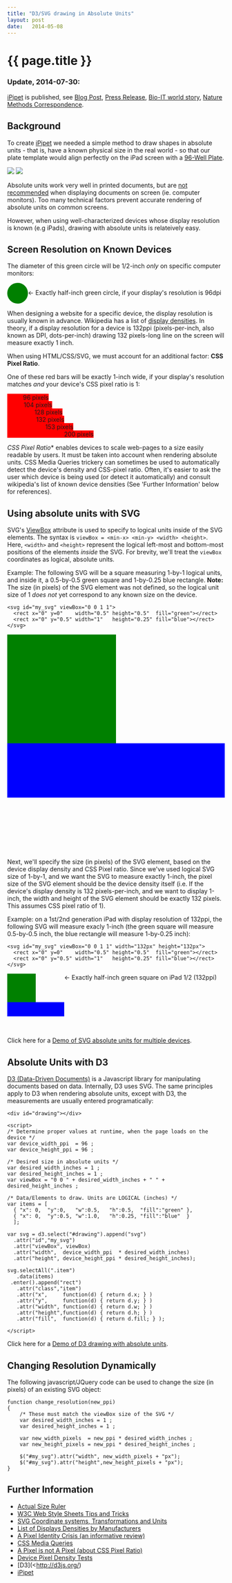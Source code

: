 ```yaml
---
title: "D3/SVG drawing in Absolute Units"
layout: post
date:   2014-05-08
---
```


# {{ page.title }}

### Update, 2014-07-30:

[iPipet](http://ipipet.teamerlich.org/) is published, see
[Blog Post](http://erlichya.tumblr.com/post/93339535499/ipipet-a-creative-hack-born-out-of-necessity),
[Press Release](http://wi.mit.edu/news/archive/2014/innovative-scientists-update-old-school-pipetting-new-age-technology),
[Bio-IT world story](http://www.bio-itworld.com/2014/7/30/pad-pipetter-eases-tedious-lab-work.html),
[Nature Methods Correspondence](http://www.nature.com/nmeth/journal/v11/n8/full/nmeth.3028.html).

## Background

To create [iPipet](http://ipipet.teamerlich.org/) we needed a simple method to draw
shapes in absolute units - that is, have a known physical size in the real world -
so that our plate template would align perfectly on the iPad screen with a
[96-Well Plate](http://en.wikipedia.org/wiki/Microtiter_plate).

![](./images/ipipet_top_350.jpg)  ![](./images/ipipet_side_350.jpg)

Absolute units work very well in printed documents,
but are [not recommended](http://www.w3.org/Style/Examples/007/units.en.html)
when displaying documents on screen (ie. computer monitors).
Too many technical factors prevent accurate rendering of absolute units on common screens.

However, when using well-characterized devices whose display resolution is
known (e.g iPads), drawing with absolute units is relateively easy.

## Screen Resolution on Known Devices

The diameter of this green circle will be 1/2-inch *only* on specific computer monitors:

<svg id="greencircle1" style="vertical-align:middle;" viewBox="0 0 0.5 0.5" width="48" height="48">
  <circle cx="0.25" cy="0.25" r="0.25" style="fill:green"/>
</svg><span>&larr; Exactly half-inch green circle, if your display's resolution is 96dpi</span>


When designing a website for a specific device, the display resolution is usually known
in advance.
Wikipedia has a list of [display densities](http://en.wikipedia.org/wiki/List_of_displays_by_pixel_density).
In theory, if a display resolution for a device is 132ppi (pixels-per-inch,
also known as DPI, dots-per-inch) drawing 132 pixels-long line on the screen will
measure exactly 1 inch.

When using HTML/CSS/SVG, we must account for an additional factor: **CSS Pixel Ratio**.

One of these red bars will be exactly 1-inch wide, if your display's resolution
matches <i>and</i> your device's CSS pixel ratio is 1:
<div>
    <div style="background-color:red;text-align:right;width:96px;">96 pixels</div>
    <div style="background-color:red;text-align:right;width:104px;">104 pixels</div>
    <div style="background-color:red;text-align:right;width:128px;">128 pixels</div>
    <div style="background-color:red;text-align:right;width:132px;">132 pixels</div>
    <div style="background-color:red;text-align:right;width:153px;">153 pixels</div>
    <div style="background-color:red;text-align:right;width:200px;">200 pixels</div>
</div>

*CSS Pixel Ratio** enables devices to scale web-pages to a size easily readable
by users. It must be taken into account when rendering absolute units.
CSS Media Queries trickery can sometimes be used to automatically detect the device's
density and CSS-pixel ratio. Often, it's easier to ask the user which device is being used
(or detect it automatically) and consult wikipedia's list of known device densities
(See 'Further Information' below for references).

## Using absolute units with SVG

SVG's [ViewBox](http://www.w3.org/TR/SVG11/coords.html#ViewBoxAttribute)
attribute is used to specify to logical units inside of the SVG elements. The
syntax is `viewBox = <min-x> <min-y> <width> <height>`. Here, `<width>` and
`<height>` represent the logical left-most and bottom-most positions of the elements
*inside* the SVG. For brevity, we'll treat the `viewBox` coordinates as logical,
absolute units.

Example: The following SVG will be a square measuring 1-by-1 logical units,
and inside it, a 0.5-by-0.5 green square and 1-by-0.25 blue rectangle.
**Note:** The size (in pixels) of the SVG element was not defined, so the logical
unit size of 1 *does not* yet correspond to any known size on the device.


    <svg id="my_svg" viewBox="0 0 1 1">
      <rect x="0" y=0"    width="0.5" height="0.5"  fill="green"></rect>
      <rect x="0" y="0.5" width="1"   height="0.25" fill="blue"></rect>
    </svg>

<svg id="my_svg" viewBox="0 0 1 1">
  <rect x="0" y=0"    width="0.5" height="0.5"  fill="green"></rect>
  <rect x="0" y="0.5" width="1"   height="0.25" fill="blue"></rect>
</svg>

Next, we'll specify the size (in pixels) of the SVG element, based on the device
display density and CSS Pixel ratio. Since we've used logical SVG size of 1-by-1,
and we want the SVG to measure exactly 1-inch, the pixel size of the SVG element
should be the device density itself (i.e. If the device's display density is
132 pixels-per-inch, and we want to display 1-inch, the width and height of the SVG
element should be exactly 132 pixels. This assumes CSS pixel ratio of 1).

Example: on a 1st/2nd generation iPad with display resolution of 132ppi, the
following SVG will measure exacly 1-inch (the green square will measure 0.5-by-0.5 inch,
the blue rectangle will measure 1-by-0.25 inch):

    <svg id="my_svg" viewBox="0 0 1 1" width="132px" height="132px">
      <rect x="0" y=0"    width="0.5" height="0.5"  fill="green"></rect>
      <rect x="0" y="0.5" width="1"   height="0.25" fill="blue"></rect>
    </svg>

<svg style="vertical-align:top;" id="my_svg1" viewBox="0 0 1 1" width="132px" height="132px">
  <rect x="0" y=0"    width="0.5" height="0.5"  fill="green"></rect>
  <rect x="0" y="0.5" width="1"   height="0.25" fill="blue"></rect>
</svg><span>&larr; Exactly half-inch green square on iPad 1/2 (132ppi)</span>


Click here for a [Demo of SVG absolute units for multiple devices](./examples/svg_units.html).

## Absolute Units with D3

[D3 (Data-Driven Documents)](http://d3js.org/) is a Javascript library for
manipulating documents based on data. Internally, D3 uses SVG. The same principles
apply to D3 when rendering absolute units, except with D3, the measurements
are usually entered programatically:


    <div id="drawing"></div>

    <script>
    /* Determine proper values at runtime, when the page loads on the device */
    var device_width_ppi  = 96 ;
    var device_height_ppi = 96 ;

    /* Desired size in absolute units */
    var desired_width_inches = 1 ;
    var desired_height_inches = 1 ;
    var viewBox = "0 0 " + desired_width_inches + " " + desired_height_inches ;

    /* Data/Elements to draw. Units are LOGICAL (inches) */
    var items = [
      { "x": 0,  "y":0,   "w":0.5,   "h":0.5,  "fill":"green" },
      { "x": 0,  "y":0.5, "w":1.0,   "h":0.25, "fill":"blue"  }
      ];

    var svg = d3.select("#drawing").append("svg")
      .attr("id","my_svg")
      .attr("viewBox", viewBox)
      .attr("width",  device_width_ppi  * desired_width_inches)
      .attr("height", device_height_ppi * desired_height_inches);

    svg.selectAll(".item")
       .data(items)
     .enter().append("rect")
       .attr("class","item")
       .attr("x",     function(d) { return d.x; } )
       .attr("y",     function(d) { return d.y; } )
       .attr("width", function(d) { return d.w; } )
       .attr("height",function(d) { return d.h; } )
       .attr("fill",  function(d) { return d.fill; } );

    </script>


Click here for a [Demo of D3 drawing with absolute units](./examples/d3_units.html).

## Changing Resolution Dynamically

The following javascript/JQuery code can be used to change the size (in pixels) of an
existing SVG object:


    function change_resolution(new_ppi)
    {
        /* These must match the viewBox size of the SVG */
        var desired_width_inches = 1 ;
        var desired_height_inches = 1 ;

        var new_width_pixels  = new_ppi * desired_width_inches ;
        var new_height_pixels = new_ppi * desired_height_inches ;

        $("#my_svg").attr("width", new_width_pixels + "px");
        $("#my_svg").attr("height",new_height_pixels + "px");
    }


## Further Information

- [Actual Size Ruler](http://www.ginifab.com/feeds/cm_to_inch/actual_size_ruler.html)
- [W3C Web Style Sheets Tips and Tricks](http://www.w3.org/Style/Examples/007/units.en.html)
- [SVG Coordinate systems, Transformations and Units](http://www.w3.org/TR/SVG11/coords.html#ViewBoxAttribute)
- [List of Displays Densities by Manufacturers](http://en.wikipedia.org/wiki/List_of_displays_by_pixel_density)
- [A Pixel Identity Crisis (an informative review)](http://alistapart.com/article/a-pixel-identity-crisis/)
- [CSS Media Queries](https://developer.mozilla.org/en-US/docs/Web/Guide/CSS/Media_queries)
- [A Pixel is not A Pixel (about CSS Pixel Ratio)](http://www.quirksmode.org/blog/archives/2010/04/a_pixel_is_not.html)
- [Device Pixel Density Tests](http://bjango.com/articles/min-device-pixel-ratio/)
- [D3](<http://d3js.org/)
- [iPipet](http://ipipet.teamerlich.org/)

